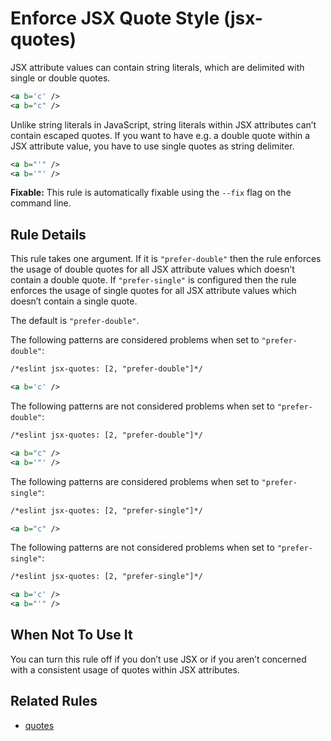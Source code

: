 # Enforce JSX Quote Style (jsx-quotes)

JSX attribute values can contain string literals, which are delimited with single or double quotes.

```xml
<a b='c' />
<a b="c" />
```

Unlike string literals in JavaScript, string literals within JSX attributes can’t contain escaped quotes.
If you want to have e.g. a double quote within a JSX attribute value, you have to use single quotes as string delimiter.

```xml
<a b="'" />
<a b='"' />
```

**Fixable:** This rule is automatically fixable using the `--fix` flag on the command line.

## Rule Details

This rule takes one argument.
If it is `"prefer-double"` then the rule enforces the usage of double quotes for all JSX attribute values which doesn’t contain a double quote.
If `"prefer-single"` is configured then the rule enforces the usage of single quotes for all JSX attribute values which doesn’t contain a single quote.

The default is `"prefer-double"`.

The following patterns are considered problems when set to `"prefer-double"`:

```xml
/*eslint jsx-quotes: [2, "prefer-double"]*/

<a b='c' />
```

The following patterns are not considered problems when set to `"prefer-double"`:

```xml
/*eslint jsx-quotes: [2, "prefer-double"]*/

<a b="c" />
<a b='"' />
```

The following patterns are considered problems when set to `"prefer-single"`:

```xml
/*eslint jsx-quotes: [2, "prefer-single"]*/

<a b="c" />
```

The following patterns are not considered problems when set to `"prefer-single"`:

```xml
/*eslint jsx-quotes: [2, "prefer-single"]*/

<a b='c' />
<a b="'" />
```

## When Not To Use It

You can turn this rule off if you don’t use JSX or if you aren’t concerned with a consistent usage of quotes within JSX attributes.

## Related Rules

* [quotes](quotes.md)
